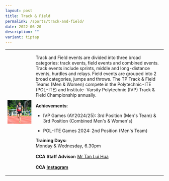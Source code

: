 ```yaml
---
layout: post
title: Track & Field
permalink: /sports/track-and-field/
date: 2022-06-20
description: ""
variant: tiptap
---
```

<table style="minWidth: 50px">
<colgroup>
<col>
<col>
</colgroup>
<tbody>
<tr>
<td rowspan="1" colspan="1">
<div class="isomer-image-wrapper">
<img style="width: 100%" height="auto" width="100%" alt="" src="/images/Sports/Track___Field_1.png">
</div>
</td>
<td rowspan="1" colspan="1">
<p>Track and Field events are divided into three broad categories: track
events, field events and combined events. Track events include sprints,
middle and long-distance events, hurdles and relays. Field events are grouped
into 2 broad categories, jumps and throws. The TP Track &amp; Field Teams
(Men &amp; Women) compete in the Polytechnic-ITE (POL-ITE) and Institute-Varsity
Polytechnic (IVP) Track &amp; Field Championship annually.
<br>
<br><strong>Achievements:</strong>
</p>
<ul data-tight="true" class="tight">
<li>
<p>IVP Games (AY2024/25): 3rd Position (Men's Team) &amp; 3rd Position (Combined
Men's &amp; Women's)</p>
</li>
<li>
<p>POL-ITE Games 2024: 2nd Position (Men's Team)
<br>
</p>
</li>
</ul>
<p><strong>Training Days:</strong>
<br>Monday &amp; Wednesday, 6.30pm
<br>
<br><strong>CCA Staff Advisor:</strong>  <a href="mailto:Tan_Lui_Hua@tp.edu.sg" rel="noopener noreferrer nofollow" target="_blank">Mr Tan Lui Hua</a>
<br>
<br><strong>CCA <a href="https://www.instagram.com/tptrackfield" rel="noopener noreferrer nofollow" target="_blank">Instagram</a></strong>
</p>
</td>
</tr>
</tbody>
</table>
<p></p>